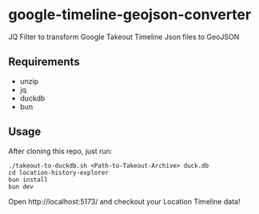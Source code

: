 # google-timeline-geojson-converter

JQ Filter to transform Google Takeout Timeline Json files to GeoJSON

## Requirements

* unzip
* jq
* duckdb
* bun

## Usage

After cloning this repo, just run:

```
./takeout-to-duckdb.sh <Path-to-Takeout-Archive> duck.db
cd location-history-explorer
bun install
bun dev
```

Open http://localhost:5173/ and checkout your Location Timeline data!

